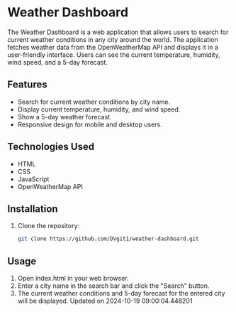 # Weather Dashboard

The Weather Dashboard is a web application that allows users to search for current weather conditions in any city around the world. The application fetches weather data from the OpenWeatherMap API and displays it in a user-friendly interface. Users can see the current temperature, humidity, wind speed, and a 5-day forecast.

## Features

- Search for current weather conditions by city name.
- Display current temperature, humidity, and wind speed.
- Show a 5-day weather forecast.
- Responsive design for mobile and desktop users.

## Technologies Used

- HTML
- CSS
- JavaScript
- OpenWeatherMap API

## Installation

1. Clone the repository:
   ```bash
   git clone https://github.com/DVgit1/weather-dashboard.git

## Usage
1. Open index.html in your web browser.
2. Enter a city name in the search bar and click the "Search" button.
3. The current weather conditions and 5-day forecast for the entered city will be displayed.
Updated on 2024-10-19 09:00:04.448201